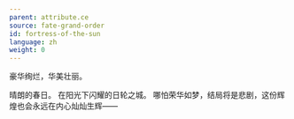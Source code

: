 ```yaml
---
parent: attribute.ce
source: fate-grand-order
id: fortress-of-the-sun
language: zh
weight: 0
---
```


豪华绚烂，华美壮丽。

晴朗的春日。
在阳光下闪耀的日轮之城。
哪怕荣华如梦，结局将是悲剧，这份辉煌也会永远在内心灿灿生辉——
